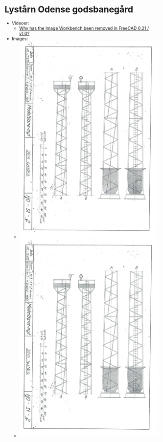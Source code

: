 # Lystårn Odense godsbanegård

* Videoer:
  * [Why has the Image Workbench been removed in FreeCAD 0.21 / v1.0?](https://youtu.be/WhxDAgskcHA "MangoJelly Solutions for FreeCAD")
* Images:
  * ![](Taarn.jpg)
  * ![](Taarn.png)
